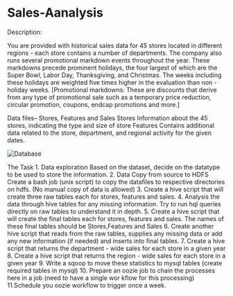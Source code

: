 # Sales-Aanalysis

Description:

You are provided with historical sales data for 45 stores located in different regions - each store contains a number of departments. The company also runs several promotional markdown events throughout the year. These markdowns precede prominent holidays, the four largest of which are the Super Bowl, Labor Day, Thanksgiving, and Christmas. The weeks including these holidays are weighted five times higher in the evaluation than non - holiday weeks.
[Promotional markdowns: These are discounts that derive from any type of promotional sale such as a temporary price reduction, circular promotion, coupons, endcap promotions and more.]

Data files–
Stores, Features and Sales
Stores
Information about the 45 stores, indicating the type and size of store
Features
Contains additional data related to the store, department, and regional activity for the given dates.


![Database](https://user-images.githubusercontent.com/92929807/160755491-59b3f97b-ee6d-4874-b9a1-6cf03075e14f.jpg)


The Task
1.
Data exploration
Based on the dataset, decide on the datatype to be used to store the information.
2.
Data Copy from source to HDFS
Create a bash job (unix script) to copy the datafiles to respective directories on hdfs. (No manual copy of data is allowed)
3.
Create a hive script that will create three raw tables each for stores, features and sales.
4.
Analysis the data through hive tables for any missing information. Try to run hql queries directly on raw tables to understand it in depth.
5.
Create a hive script that will create the final tables each for stores, features and sales.
The names of these final tables should be
Stores,Features and Sales
6.
Create another hive script that reads from the raw tables, supplies any missing data or add any new information (if needed) and inserts into final tables.
7.
Create a hive script that returns the department - wide sales for each store in a given year
8.
Create a hive script that returns the region - wide sales for each store in a given year
9.
Write a sqoop to move these statistics to mysql tables (create required tables in mysql)
10.
Prepare an oozie job to chain the processes here in a job (need to have a single wor kflow for this processing)
11.Schedule you oozie workflow to trigger once a week.
